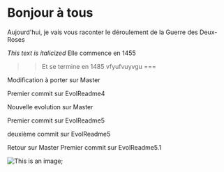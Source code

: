 


Bonjour à tous
===
Aujourd'hui, je vais vous raconter le déroulement de la Guerre des Deux-Roses 

*This text is italicized* Elle commence en 1455 

>>Et se termine en 1485
vfyufvuyvgu
===



Modification à porter sur Master

Premier commit sur EvolReadme4

Nouvelle evolution sur Master

Premier commit sur EvolReadme5

deuxième commit sur EvolReadme5

Retour sur Master
Premier commit sur EvolReadme5.1

![This  is an image](https://www.bing.com/images/search?view=detailV2&ccid=6INpILSf&id=9DE7B7D40286AF529F956D5D5A2B6E41B7D403B2&thid=OIP.6INpILSfB6MhnEYHlvEN4QHaG4&mediaurl=https%3a%2f%2fthenfapost.com%2fwp-content%2fuploads%2f2020%2f09%2fMicrosoft_Office_Excel.png&cdnurl=https%3a%2f%2fth.bing.com%2fth%2fid%2fR.e8836920b49f07a3219c460796f10de1%3frik%3dsgPUt0FuK1pdbQ%26pid%3dImgRaw%26r%3d0&exph=1116&expw=1200&q=excel&simid=608025502510436292&FORM=IRPRST&ck=973FCE484F89E15A76E62FBE7D374FEC&selectedIndex=0&ajaxhist=0&ajaxserp=0);

